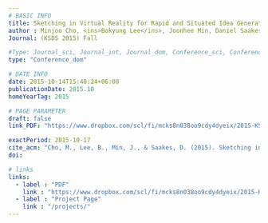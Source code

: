 ```yaml
---
# BASIC INFO
title: Sketching in Virtual Reality for Rapid and Situated Idea Generation.
author : Minjoo Cho, <ins>Bokyung Lee</ins>, Joonhee Min, Daniel Saakes.
Journal: (KSDS 2015) Fall

#Type: Journal_sci, Journal_int, Journal_dom, Conference_sci, Conference_int, conference_dom
type: "Conference_dom"

# DATE INFO
date: 2015-10-14T15:40:24+06:00
publicationDate: 2015.10
homeYearTag: 2015

# PAGE PARAMETER
draft: false
link_PDF: "https://www.dropbox.com/scl/fi/mcks8n038oo9cdy4dyeix/2015-KSDS.pdf?rlkey=q1lpyz0bt5qa68vib3u8kvznj&dl=0"

exactPeriod: 2015-10-17
cite_acm: "Cho, M., Lee, B., Min, J., & Saakes, D. (2015). Sketching in Virtual Reality for Rapid and Situated Idea Generation. 한국디자인학회 학술발표대회 논문집, 562-565."
doi: 

# links
links:
  - label : "PDF"
    link : "https://www.dropbox.com/scl/fi/mcks8n038oo9cdy4dyeix/2015-KSDS.pdf?rlkey=q1lpyz0bt5qa68vib3u8kvznj&dl=0"
  - label : "Project Page"
    link : "/projects/"
---
```

